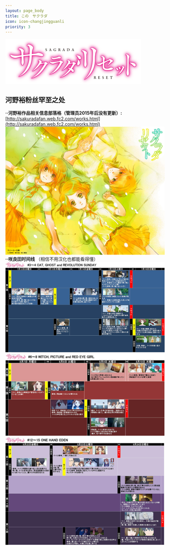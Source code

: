 ```yaml
---
layout: page_body
title: この　サクラダ
icon: icon-changjingguanli
priority: 3
---
```

![SAGRADA RESET Logo](images/contents_visual_logo.png)
## 河野裕粉丝罕至之处 <br/>
**··河野裕作品相关信息部落格（管理员2015年后没有更新）:**[http://sakuradafan.web.fc2.com/works.html](http://sakuradafan.web.fc2.com/works.html)
![SAGRADA](images/db917aaa90e22086b79e9db999bfe3d0.JPG)<br/>
**··咲良田时间线**
（相信不用汉化也都能看得懂）
![TIMELINE1](images/img_timeline01.JPG)<br/>
![TIMELINE2](images/img_timeline02.JPG)<br/>
![TIMELINE3](images/img_timeline03.JPG)<br/>


